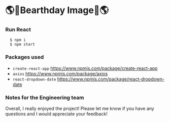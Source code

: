 # 🌎🎂Bearthday Image🎂🌎

### Run React
```
  $ npm i
  $ npm start
```

### Packages used
- `create-react-app` https://www.npmjs.com/package/create-react-app
- `axios` https://www.npmjs.com/package/axios 
- `react-dropdown-date` https://www.npmjs.com/package/react-dropdown-date

### Notes for the Engineering team
Overall, I really enjoyed the project!
Please let me know if you have any questions and I would appreciate your feedback!
